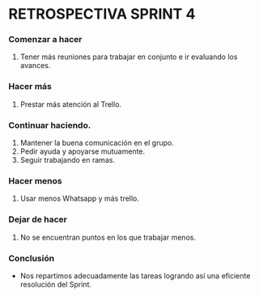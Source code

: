 # RETROSPECTIVA SPRINT 4

### Comenzar a hacer
1. Tener más reuniones para trabajar en conjunto e ir evaluando los avances.

### Hacer más
1. Prestar más atención al Trello.

### Continuar haciendo.
1. Mantener la buena comunicación en el grupo.
2. Pedir ayuda y apoyarse mutuamente.
3. Seguir trabajando en ramas.

### Hacer menos
1. Usar menos Whatsapp y más trello.

### Dejar de hacer
1. No se encuentran puntos en los que trabajar menos.

### Conclusión
- Nos repartimos adecuadamente las tareas logrando así una eficiente resolución del Sprint.